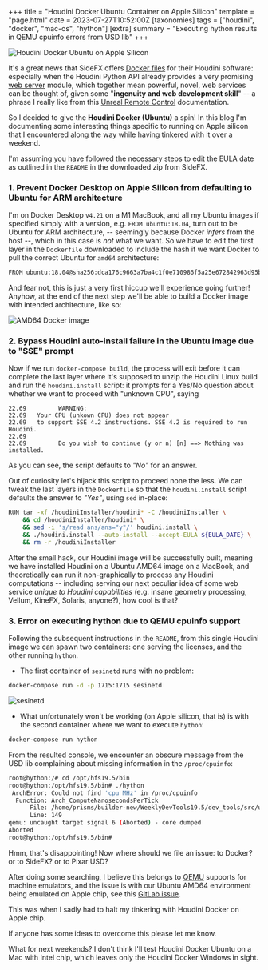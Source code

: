 +++
title = "Houdini Docker Ubuntu Container on Apple Silicon"
template = "page.html"
date = 2023-07-27T10:52:00Z
[taxonomies]
tags = ["houdini", "docker", "mac-os", "hython"]
[extra]
summary = "Executing hython results in QEMU cpuinfo errors from USD lib"
+++

![Houdini Docker Ubuntu on Apple Silicon](/attachments/houdini-docker-apple-chip-cover.JPG)

It's a great news that SideFX offers [Docker files](https://www.sidefx.com/download/daily-builds/?docker=true) for their Houdini software: especially when the Houdini Python API already provides a very promising [web server](https://www.sidefx.com/docs/houdini/hwebserver/index.html) module, which together mean powerful, novel, web services can be thought of, given some "**ingenuity and web development skill**" -- a phrase I really like from this [Unreal Remote Control](https://docs.unrealengine.com/5.2/en-US/remote-control-for-unreal-engine/) documentation.

So I decided to give the **Houdini Docker (Ubuntu)** a spin! In this blog I'm documenting some interesting things specific to running on Apple silicon that I encountered along the way while having tinkered with it over a weekend.

I'm assuming you have followed the necessary steps to edit the EULA date as outlined in the `README` in the downloaded zip from SideFX.

### 1. Prevent Docker Desktop on Apple Silicon from defaulting to Ubuntu for ARM architecture

I'm on Docker Desktop `v4.21` on a M1 MacBook, and all my Ubuntu images if specified simply with a version, e.g. `FROM ubuntu:18.04`, turn out to be Ubuntu for ARM architecture, -- seemingly because Docker _infers_ from the host --, which in this case is _not_ what we want. So we have to edit the first layer in the `Dockerfile` downloaded to include the hash if we want Docker to pull the correct Ubuntu for `amd64` architecture:

```bash
FROM ubuntu:18.04@sha256:dca176c9663a7ba4c1f0e710986f5a25e672842963d95b960191e2d9f7185ebe
```

And fear not, this is just a very first hiccup we'll experience going further! Anyhow, at the end of the next step we'll be able to build a Docker image with intended architecture, like so:

![AMD64 Docker image](/attachments/houdini-docker-amd64.png)

### 2. Bypass Houdini auto-install failure in the Ubuntu image due to "SSE" prompt

Now if we run `docker-compose build`, the process will exit before it can complete the last layer where it's supposed to unzip the Houdini Linux build and run the `houdini.install` script: it prompts for a Yes/No question about whether we want to proceed with "unknown CPU", saying

```
22.69         WARNING:
22.69   Your CPU (unkown CPU) does not appear
22.69   to support SSE 4.2 instructions. SSE 4.2 is required to run Houdini.
22.69
22.69         Do you wish to continue (y or n) [n] ==> Nothing was installed.
```

As you can see, the script defaults to _"No"_ for an answer.

Out of curiosity let's hijack this script to proceed none the less. We can tweak the last layers in the `Dockerfile` so that the `houdini.install` script defaults the answer to _"Yes"_, using `sed` in-place:

```bash
RUN tar -xf /houdiniInstaller/houdini* -C /houdiniInstaller \
    && cd /houdiniInstaller/houdini* \
    && sed -i 's/read ans/ans="y"/' houdini.install \
    && ./houdini.install --auto-install --accept-EULA ${EULA_DATE} \
    && rm -r /houdiniInstaller
```

After the small hack, our Houdini image will be successfully built, meaning we have installed Houdini on a Ubuntu AMD64 image on a MacBook, and theoretically can run it non-graphically to process any Houdini computations -- including serving our next peculiar idea of some web service _unique to Houdini capabilities_ (e.g. insane geometry processing, Vellum, KineFX, Solaris, anyone?), how cool is that?

### 3. Error on executing hython due to QEMU cpuinfo support

Following the subsequent instructions in the `README`, from this single Houdini image we can spawn two containers: one serving the licenses, and the other running `hython`.

- The first container of `sesinetd` runs with no problem:

```bash
docker-compose run -d -p 1715:1715 sesinetd
```

![sesinetd](/attachments/houdini-docker-sesinetd.png)

- What unfortunately won't be working (on Apple silicon, that is) is with the second container where we want to execute `hython`:

```bash
docker-compose run hython
```

From the resulted console, we encounter an obscure message from the USD lib complaining about missing information in the `/proc/cpuinfo`:

```bash
root@hython:/# cd /opt/hfs19.5/bin
root@hython:/opt/hfs19.5/bin# ./hython
 ArchError: Could not find 'cpu MHz' in /proc/cpuinfo
  Function: Arch_ComputeNanosecondsPerTick
      File: /home/prisms/builder-new/WeeklyDevTools19.5/dev_tools/src/usd/usd-22.05/USD-py3.7/pxr/base/arch/timing.cpp
      Line: 149
qemu: uncaught target signal 6 (Aborted) - core dumped
Aborted
root@hython:/opt/hfs19.5/bin#
```

Hmm, that's disappointing! Now where should we file an issue: to Docker? or to SideFX? or to Pixar USD?

After doing some searching, I believe this belongs to [QEMU](https://www.qemu.org/) supports for machine emulators, and the issue is with our Ubuntu AMD64 environment being emulated on Apple chip, see this [GitLab issue](https://gitlab.com/qemu-project/qemu/-/issues/750).

This was when I sadly had to halt my tinkering with Houdini Docker on Apple chip.

If anyone has some ideas to overcome this please let me know.

What for next weekends? I don't think I'll test Houdini Docker Ubuntu on a Mac with Intel chip, which leaves only the Houdini Docker Windows in sight.
